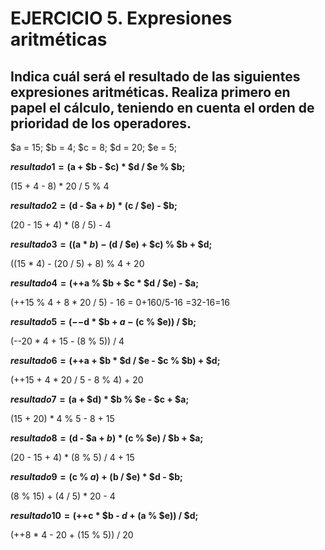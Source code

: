 # EJERCICIO 5. Expresiones aritméticas
## Indica cuál será el resultado de las siguientes expresiones aritméticas. Realiza primero en papel el cálculo, teniendo en cuenta el orden de prioridad de los operadores.
$a = 15;
$b = 4;
$c = 8;
$d = 20;
$e = 5;


**$resultado1 = ($a + $b - $c) * $d / $e % $b;**

(15 + 4 - 8) * 20 / 5 % 4

**$resultado2 = ($d - $a + $b) * ($c / $e) - $b;**

(20 - 15 + 4) * (8 / 5) - 4

**$resultado3 = (($a * $b) - ($d / $e) + $c) % $b + $d;**

((15 * 4) - (20 / 5) + 8) % 4 + 20

**$resultado4 = (++$a % $b + $c * $d / $e) - $a;**

(++15 % 4 + 8 * 20 / 5) - 16 = 0+160/5-16 =32-16=16

**$resultado5 = (--$d * $b + $a - ($c % $e)) / $b;**

(--20 * 4 + 15 - (8 % 5)) / 4

**$resultado6 = (++$a + $b * $d / $e - $c % $b) + $d;**

(++15 + 4 * 20 / 5 - 8 % 4) + 20

**$resultado7 = ($a + $d) * $b % $e - $c + $a;**

(15 + 20) * 4 % 5 - 8 + 15

**$resultado8 = ($d - $a + $b) * ($c % $e) / $b + $a;**

(20 - 15 + 4) * (8 % 5) / 4 + 15

**$resultado9 = ($c % $a) + ($b / $e) * $d - $b;**

(8 % 15) + (4 / 5) * 20 - 4

**$resultado10 = (++$c * $b - $d + ($a % $e)) / $d;**

(++8 * 4 - 20 + (15 % 5)) / 20